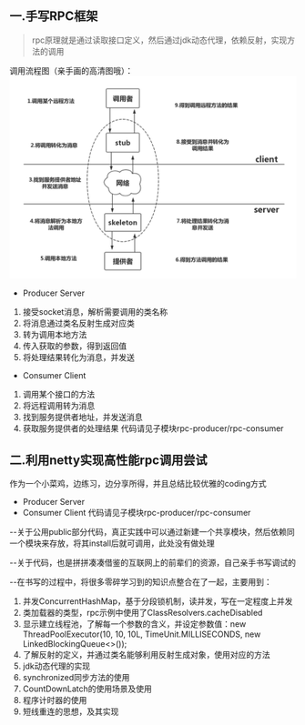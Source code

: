 ## 一.手写RPC框架
> rpc原理就是通过读取接口定义，然后通过jdk动态代理，依赖反射，实现方法的调用

调用流程图（亲手画的高清图哦）：
![avatar](https://raw.githubusercontent.com/CzyerChen/recording/master/img/rpc%E8%B0%83%E7%94%A8%E6%B5%81%E7%A8%8B.png)

- Producer Server
1. 接受socket消息，解析需要调用的类名称
2. 将消息通过类名反射生成对应类
3. 转为调用本地方法
4. 传入获取的参数，得到返回值
5. 将处理结果转化为消息，并发送

- Consumer Client
1. 调用某个接口的方法
2. 将远程调用转为消息
3. 找到服务提供者地址，并发送消息
4. 获取服务提供者的处理结果
代码请见子模块rpc-producer/rpc-consumer

## 二.利用netty实现高性能rpc调用尝试
作为一个小菜鸡，边练习，边分享所得，并且总结比较优雅的coding方式
- Producer Server
- Consumer Client
代码请见子模块rpc-producer/rpc-consumer

--关于公用public部分代码，真正实践中可以通过新建一个共享模块，然后依赖同一个模块来存放，将其install后就可调用，此处没有做处理

--关于代码，也是拼拼凑凑借鉴的互联网上的前辈们的资源，自己亲手书写调试的

--在书写的过程中，将很多零碎学习到的知识点整合在了一起，主要用到：
1. 并发ConcurrentHashMap，基于分段锁机制，读并发，写在一定程度上并发
2. 类加载器的类型，rpc示例中使用了ClassResolvers.cacheDisabled
3. 显示建立线程池，了解每一个参数的含义，并设定参数值：new ThreadPoolExecutor(10, 10, 10L, TimeUnit.MILLISECONDS, new LinkedBlockingQueue<>());
4. 了解反射的定义，并通过类名能够利用反射生成对象，使用对应的方法
5. jdk动态代理的实现
6. synchronized同步方法的使用
7. CountDownLatch的使用场景及使用
8. 程序计时器的使用
9. 短线重连的思想，及其实现

